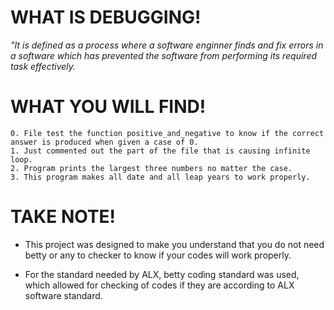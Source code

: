 # WHAT IS DEBUGGING!
_"It is defined as a process where a software enginner finds and fix errors in a software which has prevented the software from performing its required task effectively._
# WHAT YOU WILL FIND!
```
0. File test the function positive_and_negative to know if the correct answer is produced when given a case of 0.
1. Just commented out the part of the file that is causing infinite loop.
2. Program prints the largest three numbers no matter the case.
3. This program makes all date and all leap years to work properly.
```
# TAKE NOTE!
- This project was designed to make you understand that you do not need betty or any to checker to know if your codes will work properly.

- For the standard needed by ALX, betty coding standard was used, which allowed for checking of codes if they are according to ALX software standard.
